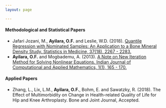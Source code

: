 ```yaml
---
layout: page

---
```


#### Methodological and Statistical Papers ####
 * Jafari Jozani, M., **Ayilara, O.F.** and Leslie, W.D. (2018). [Quantile Regression with Nominated Samples:
 An Application to a Bone Mineral Density Study. Statistics in Medicine, 37(18), 2267 - 2283.](https://onlinelibrary.wiley.com/doi/pdf/10.1002/sim.7655)
 * **Ayilara, O.F.** and Mogbademu, A. (2013). [A Note on New Iteration Method for Solving Nonlinear Equations.
Indian Journal of Computational and Applied Mathematics, 1(1), 165 - 170.](http://www.i-scholar.in/index.php/ijcam/article/view/38066/0)


#### Applied Papers ####
 * Zhang, L., Lix, L.M., **Ayilara, O.F.**, Bohm, E. and Sawatzky, R. (2018). The Effect of Multimorbidity on
 Change in Health-related Quality of Life for Hip and Knee Arthroplasty. Bone and Joint Journal, Accepted. 
